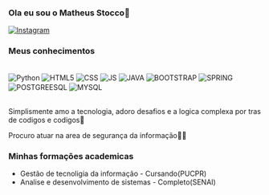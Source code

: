 ### Ola eu sou o Matheus Stocco👋

[![Instagram](https://img.shields.io/badge/Instagram-E4405F?style=for-the-badge&logo=instagram&logoColor=white)](https://www.instagram.com/stocco._/)

### Meus conhecimentos

<div style="display: inline)block"><br/>

<img align="center" alt="Python" src="https://img.shields.io/badge/Python-3776AB?style=for-the-badge&logo=python&logoColor=white"/>
<img align="center" alt="HTML5" src="https://img.shields.io/badge/HTML-239120?style=for-the-badge&logo=html5&logoColor=white"/>
<img align="center" alt="CSS" src="https://img.shields.io/badge/CSS-239120?&style=for-the-badge&logo=css3&logoColor=white"/>
<img align="center" alt="JS" src="https://img.shields.io/badge/JavaScript-F7DF1E?style=for-the-badge&logo=javascript&logoColor=black"/>
<img align="center" alt="JAVA" src="https://img.shields.io/badge/Java-ED8B00?style=for-the-badge&logo=openjdk&logoColor=white"/>
<img align="center" alt="BOOTSTRAP" src="https://img.shields.io/badge/Bootstrap-563D7C?style=for-the-badge&logo=bootstrap&logoColor=white)"/>
<img align="center" alt="SPRING" src="https://img.shields.io/badge/Spring-6DB33F?style=for-the-badge&logo=spring&logoColor=white)"/>
<img align="center" alt="POSTGREESQL" src="https://img.shields.io/badge/PostgreSQL-316192?style=for-the-badge&logo=postgresql&logoColor=white)"/>
<img align="center" alt="MYSQL" src="https://img.shields.io/badge/MySQL-00000F?style=for-the-badge&logo=mysql&logoColor=white)"/>

</div><br>

Simplismente amo a tecnologia, adoro desafios e a logica complexa por tras de codigos e codigos🙂

Procuro atuar na area de segurança da informação🐱‍💻

### Minhas formações academicas

-  Gestão de tecnoligia da informação - Cursando(PUCPR)
-  Analise e desenvolvimento de sistemas - Completo(SENAI)


